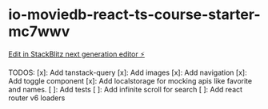 # io-moviedb-react-ts-course-starter-mc7wwv

[Edit in StackBlitz next generation editor ⚡️](https://stackblitz.com/~/github.com/FranzFernandes/io-moviedb-react-ts-course-starter-mc7wwv)


TODOS: 
[x]: Add tanstack-query
[x]: Add images
[x]: Add navigation
[x]: Add toggle component
[x]: Add localstorage for mocking apis like favorite and names.
[ ]: Add tests
[ ]: Add infinite scroll for search
[ ]: Add react router v6 loaders